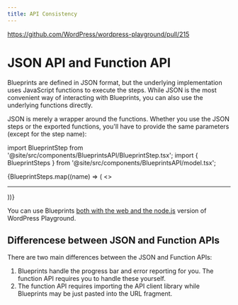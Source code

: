 ```yaml
---
title: API Consistency
---
```


https://github.com/WordPress/wordpress-playground/pull/215

# JSON API and Function API

Blueprints are defined in JSON format, but the underlying implementation uses JavaScript functions to execute the steps. While JSON is the most convenient way of interacting with Blueprints, you can also use the underlying functions directly.

JSON is merely a wrapper around the functions. Whether you use the JSON steps or the exported functions, you'll have to provide the same parameters (except for the step name):

import BlueprintStep from '@site/src/components/BlueprintsAPI/BlueprintStep.tsx';
import { BlueprintSteps } from '@site/src/components/BlueprintsAPI/model.tsx';

<span>{BlueprintSteps.map((name) => (
<>
<BlueprintStep name={name} key={name} />

<hr/>
</>
))}</span>

You can use Blueprints [both with the web and the node.js](./06-isomorphic.md) version of WordPress Playground.

## Differencese between JSON and Function APIs

There are two main differences between the JSON and Function APIs:

1. Blueprints handle the progress bar and error reporting for you. The function API requires you to handle these yourself.
2. The function API requires importing the API client library while Blueprints may be just pasted into the URL fragment.
